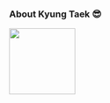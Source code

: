 ### About Kyung Taek :sunglasses:

<p>
  <a href="https://www.credly.com/badges/9ca3283a-7c0b-4df9-80ba-205e51b65858/public_url">
    <img height="120em" src="https://user-images.githubusercontent.com/20392698/211188364-1579467b-2d58-486a-9f7a-0cc24ed474aa.png">
  </a>
</p>
